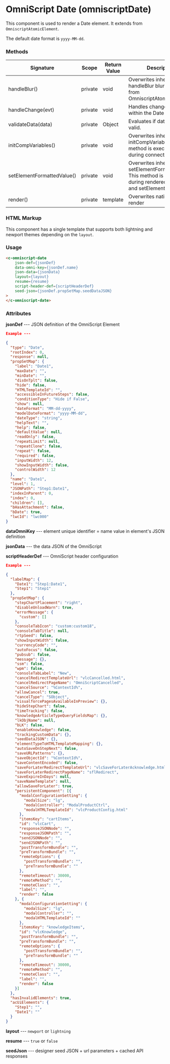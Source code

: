 # OmniScript Date (omniscriptDate)

This component is used to render a Date element. It extends from `OmniscriptAtomicElement`.

The default date format is `yyyy-MM-dd`.

### Methods

| Signature                  | Scope   | Return Value | Description                                                  |
| -------------------------- | ------- | ------------ | ------------------------------------------------------------ |
| handleBlur()               | private | void         | Overwrites inherited handleBlur blur handler from OmniscriptAtomicElement. |
| handleChange(evt)          | private | void         | Handles changes made within the Date component.              |
| validateData(data)         | private | Object       | Evaluates if date data is valid.                             |
| initCompVariables()        | private | void         | Overwrites inherited initCompVariables. This method is executed once during connectedCallback. |
| setElementFormattedValue() | private | void         | Overwrites inherited setElementFormattedValue. This method is executed during renderedCallback and setElementValue. |
| render()                   | private | template     | Overwrites native LWC render                                 |

### HTML Markup

This component has a single template that supports both lightning and newport themes depending on the `layout`.

### Usage

```html
<c-omniscript-date
    json-def={jsonDef}
    data-omni-key={jsonDef.name}
    json-data={jsonData}
    layout={layout}
    resume={resume}
    script-header-def={scriptHeaderDef}
    seed-json={jsonDef.propSetMap.seedDataJSON}
>
</c-omniscript-date>
```

### Attributes

**jsonDef** --- JSON definition of the OmniScript Element

```json
Example ---

{
  "type": "Date",
  "rootIndex": 0,
  "response": null,
  "propSetMap": {
    "label": "Date1",
    "maxDate": "",
    "minDate": "",
    "disOnTplt": false,
    "hide": false,
    "HTMLTemplateId": "",
    "accessibleInFutureSteps": false,
    "conditionType": "Hide if False",
    "show": null,
    "dateFormat": "MM-dd-yyyy",
    "modelDateFormat": "yyyy-MM-dd",
    "dateType": "string",
    "helpText": "",
    "help": false,
    "defaultValue": null,
    "readOnly": false,
    "repeatLimit": null,
    "repeatClone": false,
    "repeat": false,
    "required": false,
    "inputWidth": 12,
    "showInputWidth": false,
    "controlWidth": 12
  },
  "name": "Date1",
  "level": 1,
  "JSONPath": "Step1:Date1",
  "indexInParent": 0,
  "index": 0,
  "children": [],
  "bHasAttachment": false,
  "bDate": true,
  "lwcId": "lwc000"
}
```

**dataOmniKey** --- element unique identifier = name value in element's JSON definition

**jsonData** --- the data JSON of the OmniScript

**scriptHeaderDef** --- OmniScript header configuration

```json
Example ---

{
  "labelMap": {
    "Date1": "Step1:Date1",
    "Step1": "Step1"
  },
  "propSetMap": {
    "stepChartPlacement": "right",
    "disableUnloadWarn": true,
    "errorMessage": {
      "custom": []
    },
    "consoleTabIcon": "custom:custom18",
    "consoleTabTitle": null,
    "rtpSeed": false,
    "showInputWidth": false,
    "currencyCode": "",
    "autoFocus": false,
    "pubsub": false,
    "message": {},
    "ssm": false,
    "wpm": false,
    "consoleTabLabel": "New",
    "cancelRedirectTemplateUrl": "vlcCancelled.html",
    "cancelRedirectPageName": "OmniScriptCancelled",
    "cancelSource": "%ContextId%",
    "allowCancel": true,
    "cancelType": "SObject",
    "visualforcePagesAvailableInPreview": {},
    "hideStepChart": false,
    "timeTracking": false,
    "knowledgeArticleTypeQueryFieldsMap": {},
    "lkObjName": null,
    "bLK": false,
    "enableKnowledge": false,
    "trackingCustomData": {},
    "seedDataJSON": {},
    "elementTypeToHTMLTemplateMapping": {},
    "autoSaveOnStepNext": false,
    "saveURLPatterns": {},
    "saveObjectId": "%ContextId%",
    "saveContentEncoded": false,
    "saveForLaterRedirectTemplateUrl": "vlcSaveForLaterAcknowledge.html",
    "saveForLaterRedirectPageName": "sflRedirect",
    "saveExpireInDays": null,
    "saveNameTemplate": null,
    "allowSaveForLater": true,
    "persistentComponent": [{
      "modalConfigurationSetting": {
        "modalSize": "lg",
        "modalController": "ModalProductCtrl",
        "modalHTMLTemplateId": "vlcProductConfig.html"
      },
      "itemsKey": "cartItems",
      "id": "vlcCart",
      "responseJSONNode": "",
      "responseJSONPath": "",
      "sendJSONNode": "",
      "sendJSONPath": "",
      "postTransformBundle": "",
      "preTransformBundle": "",
      "remoteOptions": {
        "postTransformBundle": "",
        "preTransformBundle": ""
      },
      "remoteTimeout": 30000,
      "remoteMethod": "",
      "remoteClass": "",
      "label": "",
      "render": false
    }, {
      "modalConfigurationSetting": {
        "modalSize": "lg",
        "modalController": "",
        "modalHTMLTemplateId": ""
      },
      "itemsKey": "knowledgeItems",
      "id": "vlcKnowledge",
      "postTransformBundle": "",
      "preTransformBundle": "",
      "remoteOptions": {
        "postTransformBundle": "",
        "preTransformBundle": ""
      },
      "remoteTimeout": 30000,
      "remoteMethod": "",
      "remoteClass": "",
      "label": "",
      "render": false
    }]
  },
  "hasInvalidElements": true,
  "acUiElements": {
    "Step1": "",
    "Date1": ""
  }
}
```

**layout** --- `newport` or `lightning`

**resume** --- `true` or `false`

**seedJson** --- designer seed JSON + url parameters + cached API responses